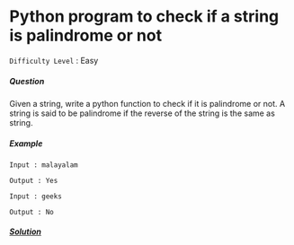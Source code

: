 # Python program to check if a string is palindrome or not



`Difficulty Level` : Easy

##### Question

Given a string, write a python function to check if it is palindrome or not. A string is said to be palindrome if the reverse of the string is the same as string. 

##### Example

```
Input : malayalam

Output : Yes

Input : geeks

Output : No

```

##### [Solution](/solutions/check_if_a_string_is_palindrome_or_not.py)


